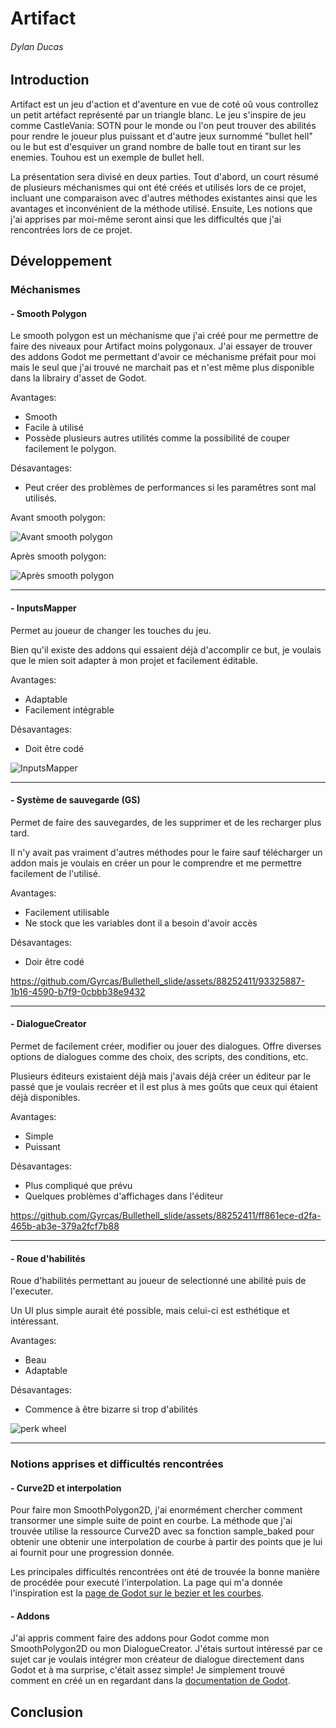 # Artifact
###### Dylan Ducas

## Introduction
Artifact est un jeu d'action et d'aventure en vue de coté oû vous controllez un petit artéfact représenté par un triangle blanc. Le jeu s'inspire de jeu comme CastleVania: SOTN pour le monde ou l'on peut trouver des abilités pour rendre le joueur plus puissant et d'autre jeux surnommé "bullet hell" ou le but est d'esquiver un grand nombre de balle tout en tirant sur les enemies. Touhou est un exemple de bullet hell.

La présentation sera divisé en deux parties. Tout d'abord, un court résumé de plusieurs méchanismes qui ont été créés et utilisés lors de ce projet, incluant une comparaison avec d'autres méthodes existantes ainsi que les avantages et inconvénient de la méthode utilisé. Ensuite, Les notions que j'ai apprises par moi-même seront ainsi que les difficultés que j'ai rencontrées lors de ce projet.

## Développement
### Méchanismes
#### - Smooth Polygon
Le smooth polygon est un méchanisme que j'ai créé pour me permettre de faire des niveaux pour Artifact moins polygonaux. J'ai essayer de trouver des addons Godot me permettant d'avoir ce méchanisme préfait pour moi mais le seul que j'ai trouvé ne marchait pas et n'est même plus disponible dans la librairy d'asset de Godot.

Avantages:
- Smooth
- Facile à utilisé
- Possède plusieurs autres utilités comme la possibilité de couper facilement le polygon.

Désavantages:
- Peut créer des problèmes de performances si les paramêtres sont mal utilisés.

Avant smooth polygon:

![Avant smooth polygon](https://github.com/Gyrcas/Bullethell_slide/assets/88252411/9d8dc5d7-a5cb-425a-9333-bee467f9d8cb)

Après smooth polygon:

![Après smooth polygon](https://github.com/Gyrcas/Bullethell_slide/assets/88252411/d208e833-acd0-44b0-b999-daecf283206a)

---

#### - InputsMapper
Permet au joueur de changer les touches du jeu.

Bien qu'il existe des addons qui essaient déjà d'accomplir ce but, je voulais que le mien soit adapter à mon projet et facilement éditable.

Avantages:
- Adaptable
- Facilement intégrable

Désavantages:
- Doit être codé

![InputsMapper](https://github.com/Gyrcas/Bullethell_slide/assets/88252411/3954cd05-7435-4808-8232-840db175941d)

---

#### - Système de sauvegarde (GS)
Permet de faire des sauvegardes, de les supprimer et de les recharger plus tard.

Il n'y avait pas vraiment d'autres méthodes pour le faire sauf télécharger un addon mais je voulais en créer un pour le comprendre et me permettre facilement de l'utilisé.

Avantages:
- Facilement utilisable
- Ne stock que les variables dont il a besoin d'avoir accès

Désavantages:
- Doir être codé

https://github.com/Gyrcas/Bullethell_slide/assets/88252411/93325887-1b16-4590-b7f9-0cbbb38e9432

---

#### - DialogueCreator
Permet de facilement créer, modifier ou jouer des dialogues. Offre diverses options de dialogues comme des choix, des scripts, des conditions, etc.

Plusieurs éditeurs existaient déjà mais j'avais déjà créer un éditeur par le passé que je voulais recréer et il est plus à mes goûts que ceux qui étaient déjà disponibles.

Avantages:
- Simple
- Puissant

Désavantages:
- Plus compliqué que prévu
- Quelques problèmes d'affichages dans l'éditeur

https://github.com/Gyrcas/Bullethell_slide/assets/88252411/ff861ece-d2fa-465b-ab3e-379a2fcf7b88

---

#### - Roue d'habilités
Roue d'habilités permettant au joueur de selectionné une abilité puis de l'executer.

Un UI plus simple aurait été possible, mais celui-ci est esthétique et intéressant.

Avantages:
- Beau
- Adaptable

Désavantages:
- Commence à être bizarre si trop d'abilités

![perk wheel](https://github.com/Gyrcas/Bullethell_slide/assets/88252411/f67f2013-b731-43e6-b37a-b71f320e5dc5)

---

### Notions apprises et difficultés rencontrées
 
#### - Curve2D et interpolation

Pour faire mon SmoothPolygon2D, j'ai enormément chercher comment transormer une simple suite de point en courbe. La méthode que j'ai trouvée utilise la ressource Curve2D avec sa fonction sample_baked pour obtenir une obtenir une interpolation de courbe à partir des points que je lui ai fournit pour une progression donnée.

Les principales difficultés rencontrées ont été de trouvée la bonne manière de procédée pour executé l'interpolation. La page qui m'a donnée l'inspiration est la [page de Godot sur le bezier et les courbes](https://docs.godotengine.org/en/stable/tutorials/math/beziers_and_curves.html).

#### - Addons

J'ai appris comment faire des addons pour Godot comme mon SmoothPolygon2D ou mon DialogueCreator. J'étais surtout intéressé par ce sujet car je voulais intégrer mon créateur de dialogue directement dans Godot et à ma surprise, c'était assez simple! Je simplement trouvé comment en créé un en regardant dans la [documentation de Godot](https://docs.godotengine.org/en/stable/tutorials/plugins/editor/making_plugins.html).

## Conclusion



